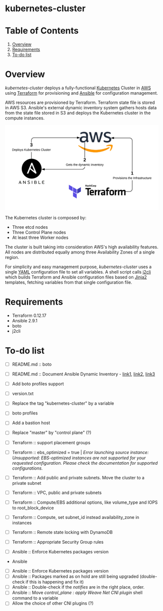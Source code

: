 # kubernetes-cluster

# Table of Contents
1. [Overview](#Overview)
2. [Requirements](#Requirements)
3. [To-do list](#to-do-list)

# Overview

_kubernetes-cluster_ deploys a fully-functional [Kubernetes](https://kubernetes.io/) Cluster in [AWS](https://aws.amazon.com/) using [Terraform](https://www.terraform.io) for provisioning and [Ansible](https://www.ansible.com) for configuration management.

AWS resources are provisioned by Terraform. Terraform state file is stored in AWS S3. Ansible's external dynamic inventory system gathers hosts data from the state file stored in S3 and deploys the Kubernetes cluster in the compute instances.

![alt text](images/terraform_aws_ansible_flow.png "Logo Title Text 1")

The Kubernetes cluster is composed by:
- Three etcd nodes
- Three Control Plane nodes
- At least three Worker nodes

The cluster is built taking into consideration AWS's high availability features. All nodes are distributed equally among three Availability Zones of a single region.

For simplicity and easy management purpose, _kubernetes-cluster_ uses a single [YAML](https://yaml.org/) configuration file to set all variables. A shell script calls [j2cli](https://github.com/kolypto/j2cli) which builds Terraform and Ansible configuration files based on [Jinja2](https://jinja.palletsprojects.com/) templates, fetching variables from that single configuration file.

# Requirements
- Terraform 0.12.17
- Ansible 2.9.1
- boto
- j2cli

# To-do list
- [ ] README.md :: boto
- [ ] README.md :: Document Ansible Dynamic Inventory - [link1](https://docs.ansible.com/ansible/latest/user_guide/intro_dynamic_inventory.html), [link2](https://raw.githubusercontent.com/ansible/ansible/devel/contrib/inventory/ec2.py), [link3](https://raw.githubusercontent.com/ansible/ansible/devel/contrib/inventory/ec2.ini)
- [ ] Add boto profiles support
- [ ] version.txt
- [ ] Replace the tag "kubernetes-cluster" by a variable
- [ ] boto profiles
- [ ] Add a bastion host
- [ ] Replace "master" by "control plane" (?)

- [ ] Terraform :: support placement groups
- [ ] Terraform :: ebs_optimized = true | _Error launching source instance: Unsupported: EBS-optimized instances are not supported for your requested configuration. Please check the documentation for supported configurations._
- [ ] Terraform :: Add public and private subnets. Move the cluster to a private subnet
- [ ] Terraform :: VPC, public and private subnets
- [ ] Terraform :: Compute/EBS additional options, like volume_type and IOPS to root_block_device
- [ ] Terraform :: Compute, set subnet_id instead availability_zone in instances
- [ ] Terraform :: Remote state locking with DynamoDB
- [ ] Terraform :: Appropriate Security Group rules

- [ ] Ansible :: Enforce Kubernetes packages version
- Ansible
- [ ] Ansible :: Enforce Kubernetes packages version
- [ ] Ansible :: Packages marked as on hold are still being upgraded (double-check if this is happening and fix it)
- [ ] Ansible :: Double-check if the _notifies_ are in the right place, order.
- [ ] Ansible :: Move _control_plane : apply Weave Net CNI plugin_ shell command to a variable
- [ ] Allow the choice of other CNI plugins (?)
